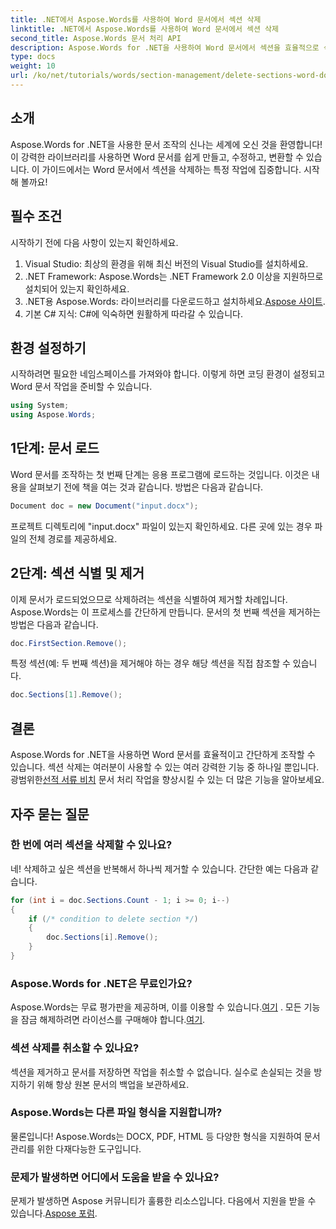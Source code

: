 ```yaml
---
title: .NET에서 Aspose.Words를 사용하여 Word 문서에서 섹션 삭제
linktitle: .NET에서 Aspose.Words를 사용하여 Word 문서에서 섹션 삭제
second_title: Aspose.Words 문서 처리 API
description: Aspose.Words for .NET을 사용하여 Word 문서에서 섹션을 효율적으로 삭제하는 방법을 알아보세요. 이 포괄적인 가이드는 필수 조건을 안내합니다.
type: docs
weight: 10
url: /ko/net/tutorials/words/section-management/delete-sections-word-document/
---
```

## 소개

Aspose.Words for .NET을 사용한 문서 조작의 신나는 세계에 오신 것을 환영합니다! 이 강력한 라이브러리를 사용하면 Word 문서를 쉽게 만들고, 수정하고, 변환할 수 있습니다. 이 가이드에서는 Word 문서에서 섹션을 삭제하는 특정 작업에 집중합니다. 시작해 볼까요!

## 필수 조건

시작하기 전에 다음 사항이 있는지 확인하세요.

1. Visual Studio: 최상의 환경을 위해 최신 버전의 Visual Studio를 설치하세요.
2. .NET Framework: Aspose.Words는 .NET Framework 2.0 이상을 지원하므로 설치되어 있는지 확인하세요.
3.  .NET용 Aspose.Words: 라이브러리를 다운로드하고 설치하세요.[Aspose 사이트](https://releases.aspose.com/words/net/).
4. 기본 C# 지식: C#에 익숙하면 원활하게 따라갈 수 있습니다.

## 환경 설정하기

시작하려면 필요한 네임스페이스를 가져와야 합니다. 이렇게 하면 코딩 환경이 설정되고 Word 문서 작업을 준비할 수 있습니다.

```csharp
using System;
using Aspose.Words;
```

## 1단계: 문서 로드

Word 문서를 조작하는 첫 번째 단계는 응용 프로그램에 로드하는 것입니다. 이것은 내용을 살펴보기 전에 책을 여는 것과 같습니다. 방법은 다음과 같습니다.

```csharp
Document doc = new Document("input.docx");
```

프로젝트 디렉토리에 "input.docx" 파일이 있는지 확인하세요. 다른 곳에 있는 경우 파일의 전체 경로를 제공하세요.

## 2단계: 섹션 식별 및 제거

이제 문서가 로드되었으므로 삭제하려는 섹션을 식별하여 제거할 차례입니다. Aspose.Words는 이 프로세스를 간단하게 만듭니다. 문서의 첫 번째 섹션을 제거하는 방법은 다음과 같습니다.

```csharp
doc.FirstSection.Remove();
```

특정 섹션(예: 두 번째 섹션)을 제거해야 하는 경우 해당 섹션을 직접 참조할 수 있습니다.

```csharp
doc.Sections[1].Remove();
```

## 결론

Aspose.Words for .NET을 사용하면 Word 문서를 효율적이고 간단하게 조작할 수 있습니다. 섹션 삭제는 여러분이 사용할 수 있는 여러 강력한 기능 중 하나일 뿐입니다. 광범위한[선적 서류 비치](https://reference.aspose.com/words/net/) 문서 처리 작업을 향상시킬 수 있는 더 많은 기능을 알아보세요.

## 자주 묻는 질문

### 한 번에 여러 섹션을 삭제할 수 있나요?
네! 삭제하고 싶은 섹션을 반복해서 하나씩 제거할 수 있습니다. 간단한 예는 다음과 같습니다.

```csharp
for (int i = doc.Sections.Count - 1; i >= 0; i--)
{
    if (/* condition to delete section */)
    {
        doc.Sections[i].Remove();
    }
}
```

### Aspose.Words for .NET은 무료인가요?
 Aspose.Words는 무료 평가판을 제공하며, 이를 이용할 수 있습니다.[여기](https://releases.aspose.com/) . 모든 기능을 잠금 해제하려면 라이선스를 구매해야 합니다.[여기](https://purchase.aspose.com/buy).

### 섹션 삭제를 취소할 수 있나요?
섹션을 제거하고 문서를 저장하면 작업을 취소할 수 없습니다. 실수로 손실되는 것을 방지하기 위해 항상 원본 문서의 백업을 보관하세요.

### Aspose.Words는 다른 파일 형식을 지원합니까?
물론입니다! Aspose.Words는 DOCX, PDF, HTML 등 다양한 형식을 지원하여 문서 관리를 위한 다재다능한 도구입니다.

### 문제가 발생하면 어디에서 도움을 받을 수 있나요?
 문제가 발생하면 Aspose 커뮤니티가 훌륭한 리소스입니다. 다음에서 지원을 받을 수 있습니다.[Aspose 포럼](https://forum.aspose.com/c/words/8).